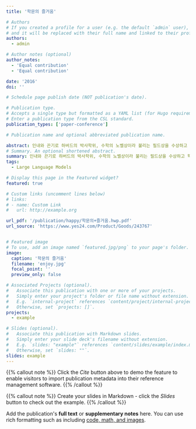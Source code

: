```yaml
---
title: '학문의 즐거움'

# Authors
# If you created a profile for a user (e.g. the default `admin` user), write the username (folder name) here
# and it will be replaced with their full name and linked to their profile.
authors:
  - admin

# Author notes (optional)
author_notes:
  - 'Equal contribution'
  - 'Equal contribution'

date: '2016'
doi: ''

# Schedule page publish date (NOT publication's date).

# Publication type.
# Accepts a single type but formatted as a YAML list (for Hugo requirements).
# Enter a publication type from the CSL standard.
publication_types: ['paper-conference']

# Publication name and optional abbreviated publication name.

abstract: 인내와 끈기로 하버드의 박사학위, 수학의 노벨상이라 불리는 필드상을 수상하고 학문의 즐거움을 느끼며, 업적을 이루어낸 과정에서 인생의 참 의미를 깨달은 한 평범한 수학교수의 진실한 고백.
# Summary. An optional shortened abstract.
summary: 인내와 끈기로 하버드의 박사학위, 수학의 노벨상이라 불리는 필드상을 수상하고 학문의 즐거움을 느끼며, 업적을 이루어낸 과정에서 인생의 참 의미를 깨달은 한 평범한 수학교수의 진실한 고백.
tags:
  - Large Language Models

# Display this page in the Featured widget?
featured: true

# Custom links (uncomment lines below)
# links:
# - name: Custom Link
#   url: http://example.org

url_pdf: '/publication/happy/학문의+즐거움.hwp.pdf'
url_source: 'https://www.yes24.com/Product/Goods/243767'


# Featured image
# To use, add an image named `featured.jpg/png` to your page's folder.
image:
  caption: '학문의 즐거움'
  filename: 'enjoy.jpg'
  focal_point: ''
  preview_only: false

# Associated Projects (optional).
#   Associate this publication with one or more of your projects.
#   Simply enter your project's folder or file name without extension.
#   E.g. `internal-project` references `content/project/internal-project/index.md`.
#   Otherwise, set `projects: []`.
projects:
  - example

# Slides (optional).
#   Associate this publication with Markdown slides.
#   Simply enter your slide deck's filename without extension.
#   E.g. `slides: "example"` references `content/slides/example/index.md`.
#   Otherwise, set `slides: ""`.
slides: example
---
```


{{% callout note %}}
Click the _Cite_ button above to demo the feature to enable visitors to import publication metadata into their reference management software.
{{% /callout %}}

{{% callout note %}}
Create your slides in Markdown - click the _Slides_ button to check out the example.
{{% /callout %}}

Add the publication's **full text** or **supplementary notes** here. You can use rich formatting such as including [code, math, and images](https://docs.hugoblox.com/content/writing-markdown-latex/).

